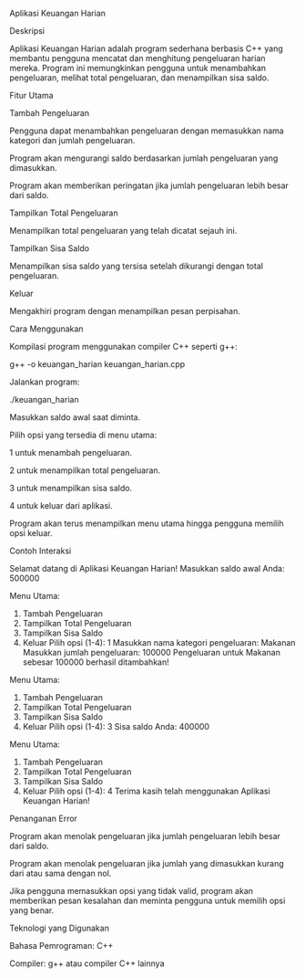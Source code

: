 Aplikasi Keuangan Harian

Deskripsi

Aplikasi Keuangan Harian adalah program sederhana berbasis C++ yang membantu pengguna mencatat dan menghitung pengeluaran harian mereka. Program ini memungkinkan pengguna untuk menambahkan pengeluaran, melihat total pengeluaran, dan menampilkan sisa saldo.

Fitur Utama

Tambah Pengeluaran

Pengguna dapat menambahkan pengeluaran dengan memasukkan nama kategori dan jumlah pengeluaran.

Program akan mengurangi saldo berdasarkan jumlah pengeluaran yang dimasukkan.

Program akan memberikan peringatan jika jumlah pengeluaran lebih besar dari saldo.

Tampilkan Total Pengeluaran

Menampilkan total pengeluaran yang telah dicatat sejauh ini.

Tampilkan Sisa Saldo

Menampilkan sisa saldo yang tersisa setelah dikurangi dengan total pengeluaran.

Keluar

Mengakhiri program dengan menampilkan pesan perpisahan.

Cara Menggunakan

Kompilasi program menggunakan compiler C++ seperti g++:

g++ -o keuangan_harian keuangan_harian.cpp

Jalankan program:

./keuangan_harian

Masukkan saldo awal saat diminta.

Pilih opsi yang tersedia di menu utama:

1 untuk menambah pengeluaran.

2 untuk menampilkan total pengeluaran.

3 untuk menampilkan sisa saldo.

4 untuk keluar dari aplikasi.

Program akan terus menampilkan menu utama hingga pengguna memilih opsi keluar.

Contoh Interaksi

Selamat datang di Aplikasi Keuangan Harian!
Masukkan saldo awal Anda: 500000

Menu Utama:
1. Tambah Pengeluaran
2. Tampilkan Total Pengeluaran
3. Tampilkan Sisa Saldo
4. Keluar
Pilih opsi (1-4): 1
Masukkan nama kategori pengeluaran: Makanan
Masukkan jumlah pengeluaran: 100000
Pengeluaran untuk Makanan sebesar 100000 berhasil ditambahkan!

Menu Utama:
1. Tambah Pengeluaran
2. Tampilkan Total Pengeluaran
3. Tampilkan Sisa Saldo
4. Keluar
Pilih opsi (1-4): 3
Sisa saldo Anda: 400000

Menu Utama:
1. Tambah Pengeluaran
2. Tampilkan Total Pengeluaran
3. Tampilkan Sisa Saldo
4. Keluar
Pilih opsi (1-4): 4
Terima kasih telah menggunakan Aplikasi Keuangan Harian!

Penanganan Error

Program akan menolak pengeluaran jika jumlah pengeluaran lebih besar dari saldo.

Program akan menolak pengeluaran jika jumlah yang dimasukkan kurang dari atau sama dengan nol.

Jika pengguna memasukkan opsi yang tidak valid, program akan memberikan pesan kesalahan dan meminta pengguna untuk memilih opsi yang benar.

Teknologi yang Digunakan

Bahasa Pemrograman: C++

Compiler: g++ atau compiler C++ lainnya
